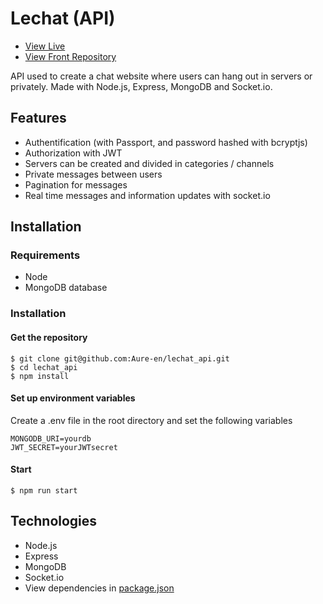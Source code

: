 # Lechat (API)

* [View Live](https://lechat.vercel.app)
* [View Front Repository](https://github.com/Aure-en/lechat)

API used to create a chat website where users can hang out in servers or privately. Made with Node.js, Express, MongoDB and Socket.io.

## Features

* Authentification (with Passport, and password hashed with bcryptjs)
* Authorization with JWT
* Servers can be created and divided in categories / channels
* Private messages between users
* Pagination for messages
* Real time messages and information updates with socket.io

## Installation

### Requirements
* Node
* MongoDB database

### Installation
#### Get the repository
```
$ git clone git@github.com:Aure-en/lechat_api.git
$ cd lechat_api
$ npm install
```

#### Set up environment variables
Create a .env file in the root directory and set the following variables
```
MONGODB_URI=yourdb
JWT_SECRET=yourJWTsecret
```

#### Start
```
$ npm run start
```

## Technologies
* Node.js
* Express
* MongoDB
* Socket.io
* View dependencies in [package.json](https://github.com/Aure-en/lechat_api/blob/master/package.json)
